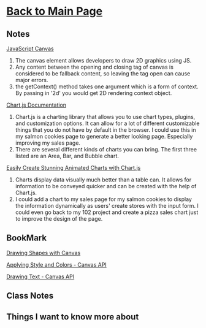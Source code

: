 # [Back to Main Page](https://reecerenninger.github.io/reading-notes/)

## Notes

[JavaScript Canvas](https://www.javascripttutorial.net/web-apis/javascript-canvas/)

1. The canvas element allows developers to draw 2D graphics using JS.
2. Any content between the opening and closing tag of canvas is considered to be fallback content, so leaving the tag open can cause major errors.
3. the getContext() method takes one argument which is a form of context.  By passing in '2d' you would get 2D rendering context object.

[Chart.js Documentation](http://www.chartjs.org/docs/)

1. Chart.js is a charting library that allows you to use chart types, plugins, and customization options. It can allow for a lot of different customizable things that you do not have by default in the browser. I could use this in my salmon cookies page to generate a better looking page. Especially improving my sales page.
2. There are several different kinds of charts you can bring.  The first three listed are an Area, Bar, and Bubble chart.

[Easily Create Stunning Animated Charts with Chart.js](https://www.webdesignerdepot.com/2013/11/easily-create-stunning-animated-charts-with-chart-js/)

1. Charts display data visually much better than a table can.  It allows for information to be conveyed quicker and can be created with the help of Chart.js.
2. I could add a chart to my sales page for my salmon cookies to display the information dynamically as users' create stores with the input form.  I could even go back to my 102 project and create a pizza sales chart just to improve the design of the page.

## BookMark

[Drawing Shapes with Canvas](https://developer.mozilla.org/en-US/docs/Web/API/Canvas_API/Tutorial/Drawing_shapes)

[Applying Style and Colors - Canvas API](https://developer.mozilla.org/en-US/docs/Web/API/Canvas_API/Tutorial/Applying_styles_and_colors)

[Drawing Text - Canvas API](https://developer.mozilla.org/en-US/docs/Web/API/Canvas_API/Tutorial/Drawing_text)

## Class Notes

## Things I want to know more about